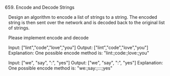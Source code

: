 659. Encode and Decode Strings

Design an algorithm to encode a list of strings to a string. The encoded string is then sent over the network and is decoded back to the original list of strings.

Please implement encode and decode

Input: ["lint","code","love","you"]
Output: ["lint","code","love","you"]
Explanation:
One possible encode method is: "lint:;code:;love:;you"

Input: ["we", "say", ":", "yes"]
Output: ["we", "say", ":", "yes"]
Explanation:
One possible encode method is: "we:;say:;:::;yes"